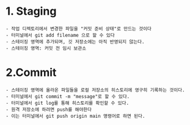 # 1. Staging
    - 작업 디렉토리에서 변경한 파일을 "커밋 준비 상태"로 만드는 것이다
    - 터미널에서 git add filename 으로 할 수 있다
    - 스테이징 영역에 추가되며, 깃 저장소에는 아직 반영되지 않는다.
    - 스테이징 영역: 커밋 전 임시 보관소

# 2.Commit
    - 스테이징 영역에 올라온 파일들을 로컬 저장소의 히스토리에 영구히 기록하는 것이다.
    - 터미널에서 git commit -m "message"로 할 수 있다.
    - 터미널에서 git log를 통해 히스토리를 확인할 수 있다.
    - 원격 저장소에 하려면 push를 해야한다
    - 이는 터미널에서 git push origin main 명령어로 하면 된다.